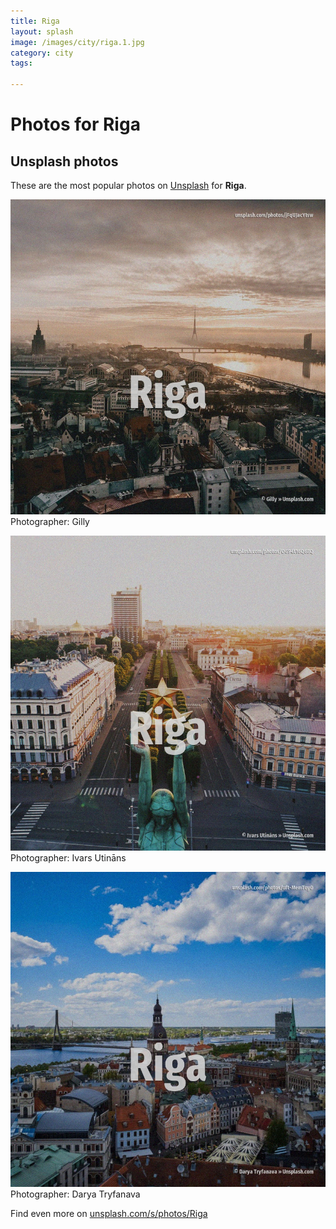 ```yaml
---
title: Riga
layout: splash
image: /images/city/riga.1.jpg
category: city
tags:

---
```

# Photos for Riga
 
## Unsplash photos
These are the most popular photos on [Unsplash](https://unsplash.com) for **Riga**.
 
![Riga](/images/city/riga.1.jpg)
Photographer:  Gilly
 
![Riga](/images/city/riga.2.jpg)
Photographer:  Ivars Utināns
 
![Riga](/images/city/riga.3.jpg)
Photographer:  Darya Tryfanava
 
Find even more on [unsplash.com/s/photos/Riga](https://unsplash.com/s/photos/Riga)
 
